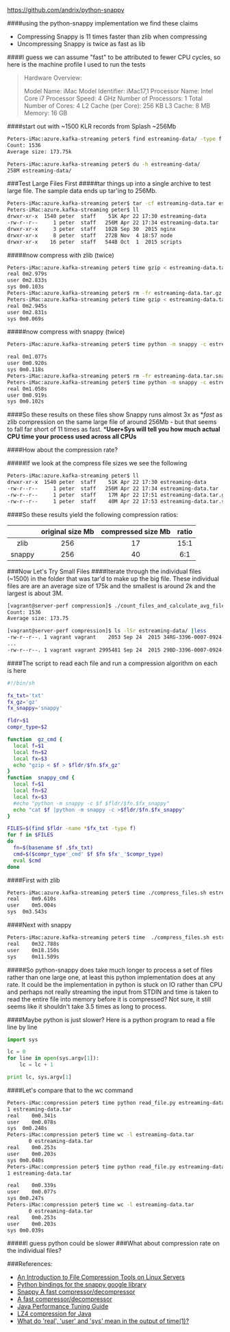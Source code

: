 https://github.com/andrix/python-snappy 

 

####using the python-snappy implementation we find these claims

- Compressing Snappy is 11 times faster than zlib when compressing
- Uncompressing Snappy is twice as fast as lib


####I guess we can assume "fast" to be attributed to fewer CPU cycles, so here is the machine profile I used to run the tests

> Hardware Overview:
> 
>   Model Name:	iMac
>   Model Identifier:	iMac17,1
>   Processor Name:	Intel Core i7
>   Processor Speed:	4 GHz
>   Number of Processors:	1
>   Total Number of Cores:	4
>   L2 Cache (per Core):	256 KB
>   L3 Cache:	8 MB
>   Memory:	16 GB

####start out with ~1500 KLR records from Splash ~256Mb
```bash
Peters-iMac:azure.kafka-streaming peter$ find estreaming-data/ -type f -printf '%s\n' | awk '{s+=$0} END {printf "Count: %u\nAverage size: %.2f> \n", NR, s/NR/1000k}'
Count: 1536
Average size: 173.75k
```
```bash
Peters-iMac:azure.kafka-streaming peter$ du -h estreaming-data/
258M estreaming-data/
```
###Test Large Files First
#####tar things up into a single archive to test large file. The sample data ends up tar'ing to 256Mb.
```bash
Peters-iMac:azure.kafka-streaming peter$ tar -cf estreaming-data.tar estreaming-data/ 
Peters-iMac:azure.kafka-streaming peter$ ll
drwxr-xr-x  1540 peter  staff    51K Apr 22 17:30 estreaming-data
-rw-r--r--     1 peter  staff   256M Apr 22 17:34 estreaming-data.tar
drwxr-xr-x     3 peter  staff   102B Sep 30  2015 nginx
drwxr-xr-x     8 peter  staff   272B Nov  4 18:57 node
drwxr-xr-x    16 peter  staff   544B Oct  1  2015 scripts
```
#####now compress with zlib (twice)
```bash
Peters-iMac:azure.kafka-streaming peter$ time gzip < estreaming-data.tar > estreaming-data.tar.gz
real 0m2.979s
user 0m2.833s
sys 0m0.103s
Peters-iMac:azure.kafka-streaming peter$ rm -fr estreaming-data.tar.gz estreaming-data.tar.snappy 
Peters-iMac:azure.kafka-streaming peter$ time gzip < estreaming-data.tar > estreaming-data.tar.gz
real 0m2.945s
user 0m2.831s
sys 0m0.069s
```
#####now compress with snappy (twice)
```bash
Peters-iMac:azure.kafka-streaming peter$ time python -m snappy -c estreaming-data.tar estreaming-data.tar.snappy

real 0m1.077s
user 0m0.920s
sys 0m0.118s
Peters-iMac:azure.kafka-streaming peter$ rm -fr estreaming-data.tar.snappy 
Peters-iMac:azure.kafka-streaming peter$ time python -m snappy -c estreaming-data.tar estreaming-data.tar.snappy
real 0m1.058s
user 0m0.919s
sys 0m0.102s
```
####So these results on these files show Snappy runs almost 3x as **fast* as zlib compression on the same large file of around 256Mb - but that seems to fall far short of 11 times as fast.
***User+Sys will tell you how much actual CPU time your process used across all CPUs**

####How about the compression rate?

#####If we look at the compress file sizes we see the following
```bash
Peters-iMac:azure.kafka-streaming peter$ ll
drwxr-xr-x  1540 peter  staff    51K Apr 22 17:30 estreaming-data
-rw-r--r--     1 peter  staff   256M Apr 22 17:34 estreaming-data.tar
-rw-r--r--     1 peter  staff    17M Apr 22 17:51 estreaming-data.tar.gz
-rw-r--r--     1 peter  staff    40M Apr 22 17:53 estreaming-data.tar.snappy
```
####So these results yield the following compression ratios:

|        | original size Mb | compressed size Mb | ratio |
|:------:|:----------------:|:------------------:|:-----:|
|  zlib  |        256       |         17         |  15:1 |
| snappy |        256       |         40         |  6:1  |

###Now Let's Try Small Files
####Iterate through the individual files (~1500) in the folder that was tar'd to make up the big file. These individual files are are an average size of 175k and the smallest is around 2k and the largest is about 3M. 

```bash
[vagrant@server-perf compression]$ ./count_files_and_calculate_avg_file_size_dir.sh estreaming-data/
Count: 1536
Average size: 173.75
```

```bash
[vagrant@server-perf compression]$ ls -lSr estreaming-data/ |less
-rw-r--r--. 1 vagrant vagrant    2053 Sep 24  2015 34RG-3396-0007-0924-103628-392.txt
...
-rw-r--r--. 1 vagrant vagrant 2995481 Sep 24  2015 29BD-3396-0007-0924-165906-454.txt
```

####The script to read each file and run a compression algorithm on each is here
```bash
#!/bin/sh

fx_txt='txt'
fx_gz='gz'
fx_snappy='snappy'

fldr=$1
compr_type=$2

function  gz_cmd {
  local f=$1
  local fn=$2
  local fx=$3
  echo "gzip < $f > $fldr/$fn.$fx_gz"
}
function  snappy_cmd {
  local f=$1
  local fn=$2
  local fx=$3
  #echo "python -m snappy -c $f $fldr/$fn.$fx_snappy"
  echo "cat $f |python -m snappy -c >$fldr/$fn.$fx_snappy"
}

FILES=$(find $fldr -name *$fx_txt -type f)
for f in $FILES
do
  fn=$(basename $f .$fx_txt)
  cmd=$($compr_type'_cmd' $f $fn $fx'_'$compr_type)
  eval $cmd
done
```
####First with zlib
```bash
Peters-iMac:azure.kafka-streaming peter$ time ./compress_files.sh estreaming-data/ gz
real	0m9.610s
user	0m5.004s
sys	 0m3.543s
```
####Next with snappy
```bash
Peters-iMac:azure.kafka-streaming peter$ time  ./compress_files.sh estreaming-data/ snappy
real	0m32.788s
user	0m18.150s
sys     0m11.509s
```
#####So python-snappy does take much longer to process a set of files rather than one large one, at least this python implementation does at any rate. It could be the implementation in python is stuck on IO rather than CPU and perhaps not really streaming the input from STDIN and time is taken to read the entire file into memory before it is compressed? Not sure, it still seems like it shouldn't take 3.5 times as long to process.

####Maybe python is just slower? Here is a python program to read a file line by line
```python
import sys

lc = 0
for line in open(sys.argv[1]):
    lc = lc + 1

print lc, sys.argv[1]
```

####Let's compare that to the wc command 
```bash
Peters-iMac:compression peter$ time python read_file.py estreaming-data.tar 
1 estreaming-data.tar
real	0m0.341s
user	0m0.078s
sys	 0m0.248s
Peters-iMac:compression peter$ time wc -l estreaming-data.tar 
       0 estreaming-data.tar
real	0m0.253s
user	0m0.203s
sys	0m0.040s
Peters-iMac:compression peter$ time python read_file.py estreaming-data.tar 
1 estreaming-data.tar

real	0m0.339s
user	0m0.077s
sys	0m0.247s
Peters-iMac:compression peter$ time wc -l estreaming-data.tar 
       0 estreaming-data.tar
real	0m0.253s
user	0m0.203s
sys	0m0.039s

```
#####I guess python could be slower
###What about compression rate on the individual files?



###References:
- [An Introduction to File Compression Tools on Linux Servers](https://www.digitalocean.com/community/tutorials/an-introduction-to-file-compression-tools-on-linux-servers)
- [Python bindings for the snappy google library](https://github.com/andrix/python-snappy)
- [Snappy A fast compressor/decompressor](http://google.github.io/snappy/)
- [A fast compressor/decompressor](https://github.com/google/snappy)
- [Java Performance Tuning Guide](http://java-performance.info)
- [LZ4 compression for Java](https://github.com/jpountz/lz4-java)
- [What do 'real', 'user' and 'sys' mean in the output of time(1)?](http://stackoverflow.com/questions/556405/what-do-real-user-and-sys-mean-in-the-output-of-time1)


